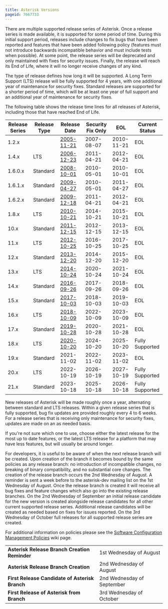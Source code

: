 ```yaml
---
title: Asterisk Versions
pageid: 7667733
---
```


There are multiple supported release series of Asterisk. Once a release series is made available, it is supported for some period of time. During this initial support period, releases include changes to fix bugs that have been reported and features that have been added following policy (features must not introduce backwards incompatible behavior and must include tests when possible). At some point, the release series will be deprecated and only maintained with fixes for security issues. Finally, the release will reach its End of Life, where it will no longer receive changes of any kind.

The type of release defines how long it will be supported. A Long Term Support (LTS) release will be fully supported for 4 years, with one additional year of maintenance for security fixes. Standard releases are supported for a shorter period of time, which will be at least one year of full support and an additional year of maintenance for security fixes.

The following table shows the release time lines for all releases of Asterisk, including those that have reached End of Life.



| Release Series | Release Type | Release Date | Security Fix Only | EOL | Current Status |
| --- | --- | --- | --- | --- | --- |
| 1.2.x |   | [2005-11-21](http://lists.digium.com/pipermail/asterisk-announce/2005-November/000007.html) | 2007-08-07 | 2010-11-21 | EOL |
| 1.4.x | LTS | [2006-12-23](http://lists.digium.com/pipermail/asterisk-announce/2006-December/000046.html) | 2011-04-21 | 2012-04-21 | EOL |
| 1.6.0.x | Standard | [2008-10-01](http://lists.digium.com/pipermail/asterisk-announce/2008-October/000167.html) | 2010-05-01 | 2010-10-01 | EOL |
| 1.6.1.x | Standard | [2009-04-27](http://lists.digium.com/pipermail/asterisk-announce/2009-April/000184.html) | 2010-05-01 | 2011-04-27 | EOL |
| 1.6.2.x | Standard | [2009-12-18](http://lists.digium.com/pipermail/asterisk-announce/2009-December/000219.html) | 2011-04-21 | 2012-04-21 | EOL |
| 1.8.x | LTS | [2010-10-21](http://lists.digium.com/pipermail/asterisk-announce/2010-October/000277.html) | 2014-10-21 | 2015-10-21 | EOL |
| 10.x | Standard | [2011-12-15](http://lists.digium.com/pipermail/asterisk-announce/2011-December/000356.html) | 2012-12-15 | 2013-12-15 | EOL |
| 11.x | LTS | [2012-10-25](http://lists.digium.com/pipermail/asterisk-announce/2012-October/000427.html) | 2016-10-25 | 2017-10-25 | EOL |
| 12.x | Standard | [2013-12-20](http://lists.digium.com/pipermail/asterisk-announce/2013-December/000507.html) | 2014-12-20 | 2015-12-20 | EOL |
| 13.x | LTS | [2014-10-24](http://lists.digium.com/pipermail/asterisk-announce/2014-October/000565.html) | 2020-10-24 | 2021-10-24 | EOL |
| 14.x | Standard | [2016-09-26](http://lists.digium.com/pipermail/asterisk-dev/2016-September/075783.html) | 2017-09-26 | 2018-09-26 | EOL |
| 15.x | Standard | [2017-10-03](http://lists.digium.com/pipermail/asterisk-announce/2017-October/000684.html) | 2018-10-03 | 2019-10-03 | EOL |
| 16.x | LTS | [2018-10-09](http://lists.digium.com/pipermail/asterisk-announce/2018-October/000727.html) | 2022-10-09 | 2023-10-09 | EOL |
| 17.x | Standard | [2019-10-28](http://lists.digium.com/pipermail/asterisk-announce/2019-October/000757.html) | 2020-10-28 | 2021-10-28 | EOL |
| 18.x | LTS | [2020-10-20](http://lists.digium.com/pipermail/asterisk-announce/2020-October/000791.html) | 2024-10-20 | 2025-10-20 | Fully Supported |
| 19.x | Standard | 2021-11-02 | 2022-11-02 | 2023-11-02 | EOL |
| 20.x | LTS | 2022-10-19 | 2026-10-19 | 2027-10-19 | Fully Supported |
| 21.x | Standard | 2023-10-18 | 2025-10-18 | 2026-10-18 | Fully Supported |

New releases of Asterisk will be made roughly once a year, alternating between standard and LTS releases. Within a given release series that is fully supported, bug fix updates are provided roughly every 4 to 6 weeks. For a release series that is receiving only maintenance for security fixes, updates are made on an as needed basis.

If you're not sure which one to use, choose either the latest release for the most up to date features, or the latest LTS release for a platform that may have less features, but will usually be around longer.

For developers, it is useful to be aware of when the next release branch will be created. Upon creation of the branch it becomes bound by the same policies as any release branch: no introduction of incompatible changes, no breaking of binary compatibility, and no substantial core changes. The creation of the release branch occurs the 2nd Wednesday of August. A reminder is sent a week before to the asterisk-dev mailing list on the 1st Wednesday of August. Once the release branch is created it will receive all bug fixes and feature changes which also go into the existing release branches. On the 2nd Wednesday of September an initial release candidate for the new version is created alongside release candidates for all other current supported release series. Additional release candidates will be created as needed based on fixes for issues reported. On the 3rd Wednesday of October full releases for all supported release series are created.

For additional information on policies please see the [Software Configuration Management Policies](/Development/Policies-and-Procedures/Software-Configuration-Management-Policies) wiki page.



|  |  |
| --- | --- |
| **Asterisk Release Branch Creation Reminder** | 1st Wednesday of August |
| **Asterisk Release Branch Creation** | 2nd Wednesday of August |
| **First Release Candidate of Asterisk Branch** | 2nd Wednesday of September |
| **First Release of Asterisk from Branch** | 3rd Wednesday of October |

